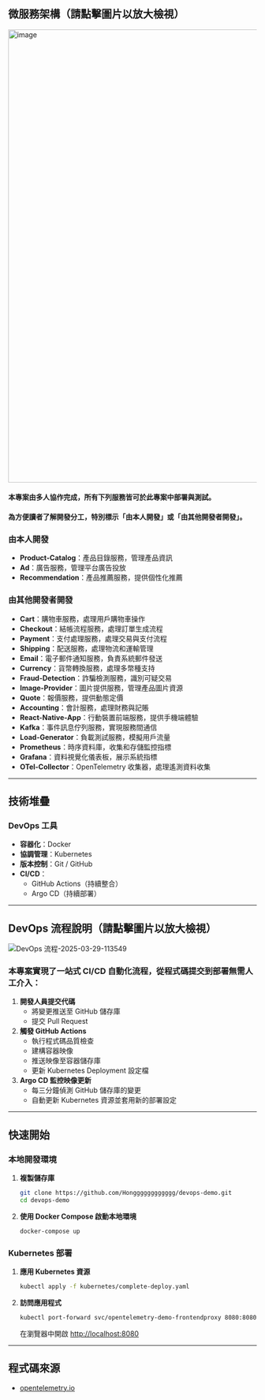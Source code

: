 ## 微服務架構（請點擊圖片以放大檢視）
<img width="919" alt="image" src="https://github.com/user-attachments/assets/7991fa70-dc82-4fff-af3b-7d4591b08e5f" />

#### 本專案由多人協作完成，所有下列服務皆可於此專案中部署與測試。
#### 為方便讀者了解開發分工，特別標示「由本人開發」或「由其他開發者開發」。

### 由本人開發
- **Product-Catalog**：產品目錄服務，管理產品資訊  
- **Ad**：廣告服務，管理平台廣告投放  
- **Recommendation**：產品推薦服務，提供個性化推薦  

### 由其他開發者開發
- **Cart**：購物車服務，處理用戶購物車操作  
- **Checkout**：結帳流程服務，處理訂單生成流程  
- **Payment**：支付處理服務，處理交易與支付流程  
- **Shipping**：配送服務，處理物流和運輸管理  
- **Email**：電子郵件通知服務，負責系統郵件發送  
- **Currency**：貨幣轉換服務，處理多幣種支持  
- **Fraud-Detection**：詐騙檢測服務，識別可疑交易  
- **Image-Provider**：圖片提供服務，管理產品圖片資源  
- **Quote**：報價服務，提供動態定價  
- **Accounting**：會計服務，處理財務與記賬  
- **React-Native-App**：行動裝置前端服務，提供手機端體驗
- **Kafka**：事件訊息佇列服務，實現服務間通信  
- **Load-Generator**：負載測試服務，模擬用戶流量  
- **Prometheus**：時序資料庫，收集和存儲監控指標  
- **Grafana**：資料視覺化儀表板，展示系統指標  
- **OTel-Collector**：OpenTelemetry 收集器，處理遙測資料收集  

---

## 技術堆疊

### DevOps 工具
- **容器化**：Docker  
- **協調管理**：Kubernetes  
- **版本控制**：Git / GitHub  
- **CI/CD**：  
  - GitHub Actions（持續整合）  
  - Argo CD（持續部署）

---

## DevOps 流程說明（請點擊圖片以放大檢視）
![DevOps 流程-2025-03-29-113549](https://github.com/user-attachments/assets/2a35aaf3-e947-4f18-b3b6-d5b810d2765b)

### 本專案實現了一站式 CI/CD 自動化流程，從程式碼提交到部署無需人工介入：
1. **開發人員提交代碼**  
   - 將變更推送至 GitHub 儲存庫
   - 提交 Pull Request 
2. **觸發 GitHub Actions**  
   - 執行程式碼品質檢查  
   - 建構容器映像  
   - 推送映像至容器儲存庫  
   - 更新 Kubernetes Deployment 設定檔  
3. **Argo CD 監控映像更新**  
   - 每三分鐘偵測 GitHub 儲存庫的變更  
   - 自動更新 Kubernetes 資源並套用新的部署設定  

---

## 快速開始

### 本地開發環境

1. **複製儲存庫**  
   ```bash
   git clone https://github.com/Hongggggggggggg/devops-demo.git
   cd devops-demo
   ```
2. **使用 Docker Compose 啟動本地環境**  
   ```bash
   docker-compose up
   ```

### Kubernetes 部署

1. **應用 Kubernetes 資源**  
   ```bash
   kubectl apply -f kubernetes/complete-deploy.yaml
   ```
2. **訪問應用程式**  
   ```bash
   kubectl port-forward svc/opentelemetry-demo-frontendproxy 8080:8080
   ```
   在瀏覽器中開啟 [http://localhost:8080](http://localhost:8080)

---

## 程式碼來源

- [opentelemetry.io](https://opentelemetry.io/)
